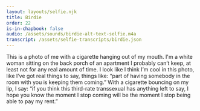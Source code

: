```yaml
---
layout: layouts/selfie.njk
title: Birdie
order: 22
is-in-chapbook: false
audio: /assets/sounds/birdie-alt-text-selfie.m4a
transcript: /assets/selfie-transcripts/birdie.json
---
```


This is a photo of me with a cigarette hanging out of my mouth. I'm a white woman sitting on the back porch of an apartment I probably can’t keep, at least not for any real amount of time. I look like I think I’m cool in this photo, like I’ve got real things to say, things like: “part of having somebody in the room with you is keeping them coming.” With a cigarette bouncing on my lip, I say: “if you think this third-rate transsexual has anything left to say, I hope you know the moment I stop coming will be the moment I stop being able to pay my rent.”
